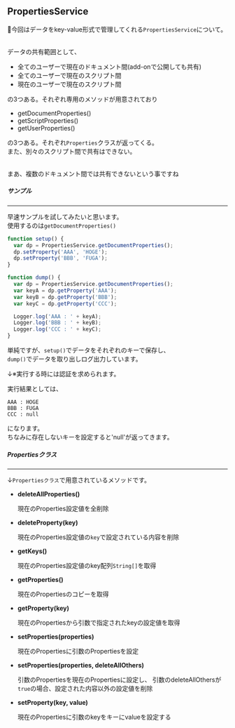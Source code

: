 ## PropertiesService

今回はデータをkey-value形式で管理してくれる`PropertiesService`について。<br />

<br />
データの共有範囲として、

* 全てのユーザーで現在のドキュメント間(add-onで公開しても共有)
* 全てのユーザーで現在のスクリプト間
* 現在のユーザーで現在のスクリプト間

の3つある。それぞれ専用のメソッドが用意されており

* getDocumentProperties()
* getScriptProperties()
* getUserProperties()

の3つある。それぞれ`Properties`クラスが返ってくる。<br />
また、別々のスクリプト間で共有はできない。

<br />
まあ、複数のドキュメント間では共有できないという事ですね

<br />

##### サンプル
***

早速サンプルを試してみたいと思います。<br />
使用するのは`getDocumentProperties()`

```javascript
function setup() {
  var dp = PropertiesService.getDocumentProperties();
  dp.setProperty('AAA', 'HOGE');
  dp.setProperty('BBB', 'FUGA');
}

function dump() {
  var dp = PropertiesService.getDocumentProperties();
  var keyA = dp.getProperty('AAA');
  var keyB = dp.getProperty('BBB');
  var keyC = dp.getProperty('CCC');

  Logger.log('AAA : ' + keyA);
  Logger.log('BBB : ' + keyB);
  Logger.log('CCC : ' + keyC);
}
```

単純ですが、`setup()`でデータをそれぞれのキーで保存し、<br />
`dump()`でデータを取り出しログ出力しています。

↓※実行する時には認証を求められます。

実行結果としては、

```
AAA : HOGE
BBB : FUGA
CCC : null
```

になります。<br />
ちなみに存在しないキーを設定すると'null'が返ってきます。

##### Propertiesクラス
***

↓`Propertiesクラス`で用意されているメソッドです。

* **deleteAllProperties()**

  現在のProperties設定値を全削除

* **deleteProperty(key)**

  現在のProperties設定値の`key`で設定されている内容を削除

* **getKeys()**

  現在のProperties設定値のkey配列`String[]`を取得

* **getProperties()**

  現在のPropertiesのコピーを取得

* **getProperty(key)**

  現在のPropertiesから引数で指定されたkeyの設定値を取得

* **setProperties(properties)**

  現在のPropertiesに引数のPropertiesを設定

* **setProperties(properties, deleteAllOthers)**

  引数のPropertiesを現在のPropertiesに設定し、
  引数のdeleteAllOthersが`true`の場合、設定された内容以外の設定値を削除

* **setProperty(key, value)**

  現在のPropertiesに引数のkeyをキーにvalueを設定する
